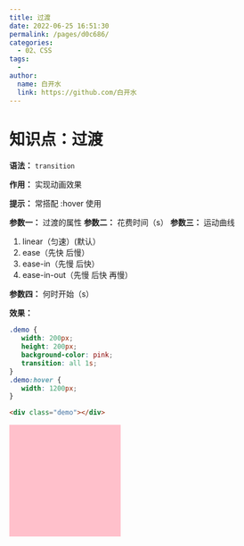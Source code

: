 ```yaml
---
title: 过渡
date: 2022-06-25 16:51:30
permalink: /pages/d0c686/
categories:
  - 02、CSS
tags:
  - 
author: 
  name: 白开水
  link: https://github.com/白开水
---
```

# 知识点：过渡

**语法：** `transition`

**作用：** 实现动画效果

**提示：** 常搭配 :hover 使用

**参数一：** 过渡的属性
**参数二：** 花费时间（s）
**参数三：** 运动曲线
1. linear（匀速）(默认）
2. ease（先快 后慢）
3. ease-in（先慢 后快）
4. ease-in-out（先慢 后快 再慢）

**参数四：** 何时开始（s）

**效果：**
```css
.demo {
   width: 200px;
   height: 200px;
   background-color: pink;
   transition: all 1s;
}
.demo:hover {
   width: 1200px;
}
```
```html
<div class="demo"></div>
```
<!DOCTYPE html>
<html lang="zh-CN">
<head>
    <meta charset="UTF-8">
    <title>Document</title>
    <style>
        .demo {
            width: 200px;
            height: 200px;
            background-color: pink;
            transition: all 1s;
        }
        .demo:hover {
            width: 1200px;
        }
    </style>
</head>
<body>
    <div class="demo"></div>
</body>
</html>